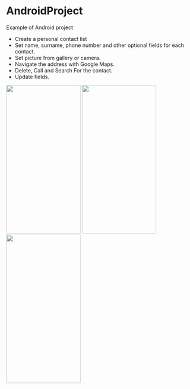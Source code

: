 # AndroidProject

Example of Android project

- Create a personal contact list
- Set name, surname, phone number and other optional fields for each contact.
- Set picture from gallery or camera.
- Navigate the address with Google Maps.
- Delete, Call and Search For the contact.
- Update fields.

<img src="https://user-images.githubusercontent.com/44165021/46955902-51bedc00-d094-11e8-9396-79f5f3b3f520.jpeg" width="200" height="400"> <img src="https://user-images.githubusercontent.com/44165021/46955906-52577280-d094-11e8-9bf4-4c568229d041.jpeg" width="200" height="400">  <img src="https://user-images.githubusercontent.com/44165021/46955904-51bedc00-d094-11e8-98ea-c27e35862848.jpeg" width="200" height="400">
